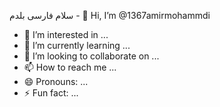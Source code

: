سلام فارسی بلدم - 👋 Hi, I’m @1367amirmohammdi
- 👀 I’m interested in ...
- 🌱 I’m currently learning ...
- 💞️ I’m looking to collaborate on ...
- 📫 How to reach me ...
- 😄 Pronouns: ...
- ⚡ Fun fact: ...

<!---
1367amirmohammdi/1367amirmohammdi is a ✨ special ✨ repository because its `README.md` (this file) appears on your GitHub profile.
You can click the Preview link to take a look at your changes.
--->
